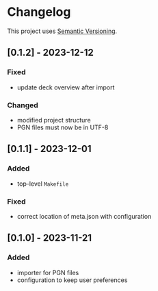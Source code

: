 # Changelog

This project uses [Semantic Versioning](https://semver.org/spec/v2.0.0.html).

## [0.1.2] - 2023-12-12

### Fixed

* update deck overview after import

### Changed

* modified project structure
* PGN files must now be in UTF-8

## [0.1.1] - 2023-12-01

### Added

* top-level `Makefile`

### Fixed

* correct location of meta.json with configuration

## [0.1.0] - 2023-11-21

### Added

* importer for PGN files
* configuration to keep user preferences